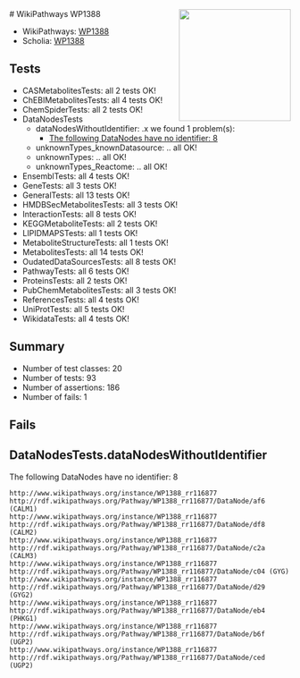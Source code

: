 <img style="float: right; width: 200px" src="https://upload.wikimedia.org/wikipedia/commons/thumb/8/83/Wplogo_with_text_500.png/640px-Wplogo_with_text_500.png" />
# WikiPathways WP1388

* WikiPathways: [WP1388](https://wikipathways.org/pathways/WP1388)
* Scholia: [WP1388](https://scholia.toolforge.org/wikipathways/WP1388)
## Tests
* CASMetabolitesTests: all 2 tests OK!
* ChEBIMetabolitesTests: all 4 tests OK!
* ChemSpiderTests: all 2 tests OK!
* DataNodesTests
    * dataNodesWithoutIdentifier: .x we found 1 problem(s):
        * [The following DataNodes have no identifier: 8](#d2d32fa7)
    * unknownTypes_knownDatasource: .. all OK!
    * unknownTypes: .. all OK!
    * unknownTypes_Reactome: .. all OK!
* EnsemblTests: all 4 tests OK!
* GeneTests: all 3 tests OK!
* GeneralTests: all 13 tests OK!
* HMDBSecMetabolitesTests: all 3 tests OK!
* InteractionTests: all 8 tests OK!
* KEGGMetaboliteTests: all 2 tests OK!
* LIPIDMAPSTests: all 1 tests OK!
* MetaboliteStructureTests: all 1 tests OK!
* MetabolitesTests: all 14 tests OK!
* OudatedDataSourcesTests: all 8 tests OK!
* PathwayTests: all 6 tests OK!
* ProteinsTests: all 2 tests OK!
* PubChemMetabolitesTests: all 3 tests OK!
* ReferencesTests: all 4 tests OK!
* UniProtTests: all 5 tests OK!
* WikidataTests: all 4 tests OK!


## Summary

* Number of test classes: 20
* Number of tests: 93
* Number of assertions: 186
* Number of fails: 1

## Fails

<a name="d2d32fa7" />

## DataNodesTests.dataNodesWithoutIdentifier

The following DataNodes have no identifier: 8
```
http://www.wikipathways.org/instance/WP1388_rr116877 http://rdf.wikipathways.org/Pathway/WP1388_rr116877/DataNode/af6 (CALM1)
http://www.wikipathways.org/instance/WP1388_rr116877 http://rdf.wikipathways.org/Pathway/WP1388_rr116877/DataNode/df8 (CALM2)
http://www.wikipathways.org/instance/WP1388_rr116877 http://rdf.wikipathways.org/Pathway/WP1388_rr116877/DataNode/c2a (CALM3)
http://www.wikipathways.org/instance/WP1388_rr116877 http://rdf.wikipathways.org/Pathway/WP1388_rr116877/DataNode/c04 (GYG)
http://www.wikipathways.org/instance/WP1388_rr116877 http://rdf.wikipathways.org/Pathway/WP1388_rr116877/DataNode/d29 (GYG2)
http://www.wikipathways.org/instance/WP1388_rr116877 http://rdf.wikipathways.org/Pathway/WP1388_rr116877/DataNode/eb4 (PHKG1)
http://www.wikipathways.org/instance/WP1388_rr116877 http://rdf.wikipathways.org/Pathway/WP1388_rr116877/DataNode/b6f (UGP2)
http://www.wikipathways.org/instance/WP1388_rr116877 http://rdf.wikipathways.org/Pathway/WP1388_rr116877/DataNode/ced (UGP2)
```

